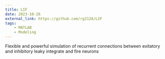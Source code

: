 ```yaml
---
title: LIF
date: 2023-10-26
external_link: https://github.com/rg2128/LIF
tags:
    - MATLAB
    - Modeling
---
```


Flexible and powerful simulation of recurrent connections between exitatory and inhibitory leaky integrate and fire neurons
<!--more-->
